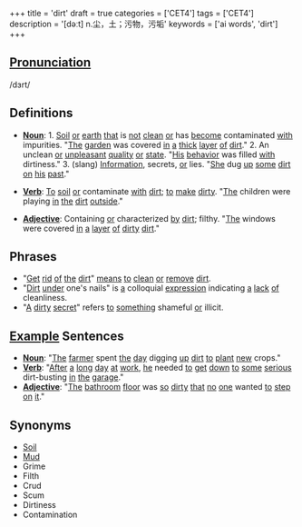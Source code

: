 +++
title = 'dirt'
draft = true
categories = ['CET4']
tags = ['CET4']
description = '[dəːt] n.尘，土；污物，污垢'
keywords = ['ai words', 'dirt']
+++

## [Pronunciation](/en/post/pronunciation/)
/dɜrt/

## Definitions
- **[Noun](/en/post/noun/)**: 1. [Soil](/en/post/soil/) [or](/en/post/or/) [earth](/en/post/earth/) [that](/en/post/that/) is [not](/en/post/not/) [clean](/en/post/clean/) [or](/en/post/or/) has [become](/en/post/become/) contaminated [with](/en/post/with/) impurities. "[The](/en/post/the/) [garden](/en/post/garden/) was covered [in](/en/post/in/) [a](/en/post/a/) [thick](/en/post/thick/) [layer](/en/post/layer/) [of](/en/post/of/) [dirt](/en/post/dirt/)." 2. An unclean [or](/en/post/or/) [unpleasant](/en/post/unpleasant/) [quality](/en/post/quality/) [or](/en/post/or/) [state](/en/post/state/). "[His](/en/post/his/) [behavior](/en/post/behavior/) was filled [with](/en/post/with/) dirtiness." 3. (slang) [Information](/en/post/information/), secrets, [or](/en/post/or/) lies. "[She](/en/post/she/) dug [up](/en/post/up/) [some](/en/post/some/) [dirt](/en/post/dirt/) [on](/en/post/on/) [his](/en/post/his/) [past](/en/post/past/)."

- **[Verb](/en/post/verb/)**: [To](/en/post/to/) [soil](/en/post/soil/) [or](/en/post/or/) contaminate [with](/en/post/with/) [dirt](/en/post/dirt/); [to](/en/post/to/) [make](/en/post/make/) [dirty](/en/post/dirty/). "[The](/en/post/the/) children were playing [in](/en/post/in/) [the](/en/post/the/) [dirt](/en/post/dirt/) [outside](/en/post/outside/)."
- **[Adjective](/en/post/adjective/)**: Containing [or](/en/post/or/) characterized [by](/en/post/by/) [dirt](/en/post/dirt/); filthy. "[The](/en/post/the/) windows were covered [in](/en/post/in/) [a](/en/post/a/) [layer](/en/post/layer/) [of](/en/post/of/) [dirty](/en/post/dirty/) [dirt](/en/post/dirt/)."

## Phrases
- "[Get](/en/post/get/) [rid](/en/post/rid/) [of](/en/post/of/) [the](/en/post/the/) [dirt](/en/post/dirt/)" [means](/en/post/means/) [to](/en/post/to/) [clean](/en/post/clean/) [or](/en/post/or/) [remove](/en/post/remove/) [dirt](/en/post/dirt/).
- "[Dirt](/en/post/dirt/) [under](/en/post/under/) one's nails" is [a](/en/post/a/) colloquial [expression](/en/post/expression/) indicating [a](/en/post/a/) [lack](/en/post/lack/) [of](/en/post/of/) cleanliness.
- "[A](/en/post/a/) [dirty](/en/post/dirty/) [secret](/en/post/secret/)" refers [to](/en/post/to/) [something](/en/post/something/) shameful [or](/en/post/or/) illicit.

## [Example](/en/post/example/) Sentences
- **[Noun](/en/post/noun/)**: "[The](/en/post/the/) [farmer](/en/post/farmer/) spent [the](/en/post/the/) [day](/en/post/day/) digging [up](/en/post/up/) [dirt](/en/post/dirt/) [to](/en/post/to/) [plant](/en/post/plant/) [new](/en/post/new/) crops."
- **[Verb](/en/post/verb/)**: "[After](/en/post/after/) [a](/en/post/a/) [long](/en/post/long/) [day](/en/post/day/) [at](/en/post/at/) [work](/en/post/work/), [he](/en/post/he/) needed [to](/en/post/to/) [get](/en/post/get/) [down](/en/post/down/) [to](/en/post/to/) [some](/en/post/some/) [serious](/en/post/serious/) dirt-busting [in](/en/post/in/) [the](/en/post/the/) [garage](/en/post/garage/)."
- **[Adjective](/en/post/adjective/)**: "[The](/en/post/the/) [bathroom](/en/post/bathroom/) [floor](/en/post/floor/) was [so](/en/post/so/) [dirty](/en/post/dirty/) [that](/en/post/that/) [no](/en/post/no/) [one](/en/post/one/) wanted [to](/en/post/to/) [step](/en/post/step/) [on](/en/post/on/) [it](/en/post/it/)."

## Synonyms
- [Soil](/en/post/soil/)
- [Mud](/en/post/mud/)
- Grime
- Filth
- Crud
- Scum
- Dirtiness
- Contamination
